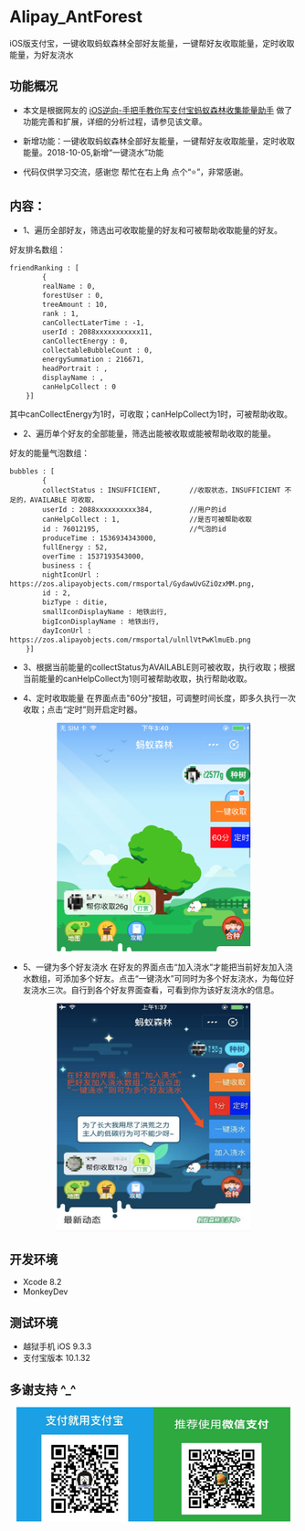 # Alipay_AntForest
iOS版支付宝，一键收取蚂蚁森林全部好友能量，一键帮好友收取能量，定时收取能量，为好友浇水

## 功能概况
- 本文是根据网友的 [iOS逆向-手把手教你写支付宝蚂蚁森林收集能量助手](https://blog.csdn.net/kissing_huo/article/details/78548942?locationNum=8) 做了功能完善和扩展，详细的分析过程，请参见该文章。

- 新增功能：一键收取蚂蚁森林全部好友能量，一键帮好友收取能量，定时收取能量。2018-10-05,新增“一键浇水”功能

- 代码仅供学习交流，感谢您 帮忙在右上角 点个“⭐️”，非常感谢。


## 内容：

- 1、遍历全部好友，筛选出可收取能量的好友和可被帮助收取能量的好友。

好友排名数组：
```
friendRanking : [
		{
		realName : 0,
		forestUser : 0,
		treeAmount : 10,
		rank : 1,
		canCollectLaterTime : -1,
		userId : 2088xxxxxxxxxxx11,
		canCollectEnergy : 0,
		collectableBubbleCount : 0,
		energySummation : 216671,
		headPortrait : ,
		displayName : ,
		canHelpCollect : 0
	}]
```
其中canCollectEnergy为1时，可收取；canHelpCollect为1时，可被帮助收取。


- 2、遍历单个好友的全部能量，筛选出能被收取或能被帮助收取的能量。

好友的能量气泡数组：
```
bubbles : [
		{
		collectStatus : INSUFFICIENT,		//收取状态，INSUFFICIENT 不足的，AVAILABLE 可收取，
		userId : 2088xxxxxxxxxx384,			//用户的id
		canHelpCollect : 1,					//是否可被帮助收取
		id : 76012195,						//气泡的id
		produceTime : 1536934343000,
		fullEnergy : 52,
		overTime : 1537193543000,
		business : {
		nightIconUrl : https://zos.alipayobjects.com/rmsportal/GydawUvGZiOzxMM.png,
		id : 2,
		bizType : ditie,
		smallIconDisplayName : 地铁出行,
		bigIconDisplayName : 地铁出行,
		dayIconUrl : https://zos.alipayobjects.com/rmsportal/ulnllVtPwKlmuEb.png
	}]
```




- 3、根据当前能量的collectStatus为AVAILABLE则可被收取，执行收取；根据当前能量的canHelpCollect为1则可被帮助收取，执行帮助收取。


- 4、定时收取能量
在界面点击"60分"按钮，可调整时间长度，即多久执行一次收取；点击“定时”则开启定时器。
<div align=center><img width="339" height="400" src="./images/buttons@2x.png"/></div>

- 5、一键为多个好友浇水
在好友的界面点击“加入浇水”才能把当前好友加入浇水数组，可添加多个好友。点击“一键浇水”可同时为多个好友浇水，为每位好友浇水三次。自行到各个好友界面查看，可看到你为该好友浇水的信息。
<div align=center><img width="339" height="400" src="./images/water@2x.png"/></div>


## 开发环境
- Xcode 8.2
- MonkeyDev

## 测试环境
- 越狱手机 iOS 9.3.3
- 支付宝版本 10.1.32


## 多谢支持 ^_^
<div align=center><img width="240" height="200" src="./images/zhifubao@2x.png"/><t/><img width="240" height="200" src="./images/wechatpay@2x.png"/></div>




